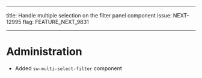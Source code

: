 ---
title: Handle multiple selection on the filter panel component
issue: NEXT-12995
flag: FEATURE_NEXT_9831
___
# Administration
* Added `sw-multi-select-filter` component
